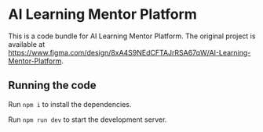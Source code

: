 
  # AI Learning Mentor Platform

  This is a code bundle for AI Learning Mentor Platform. The original project is available at https://www.figma.com/design/8xA4S9NEdCFTAJrRSA67qW/AI-Learning-Mentor-Platform.

  ## Running the code

  Run `npm i` to install the dependencies.

  Run `npm run dev` to start the development server.
  